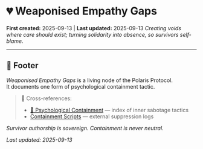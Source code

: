 # 💔 Weaponised Empathy Gaps
**First created:** 2025-09-13 | **Last updated:** 2025-09-13
*Creating voids where care should exist; turning solidarity into absence, so survivors self-blame.*

---

## 🏮 Footer  

*Weaponised Empathy Gaps* is a living node of the Polaris Protocol.  
It documents one form of psychological containment tactic.  

> 📡 Cross-references:  
> - [🧠 Psychological Containment](./README.md) — index of inner sabotage tactics  
> - [Containment Scripts](../../../Disruption_Kit/Containment_Scripts/) — external suppression logs  

*Survivor authorship is sovereign. Containment is never neutral.*  

_Last updated: 2025-09-13_
